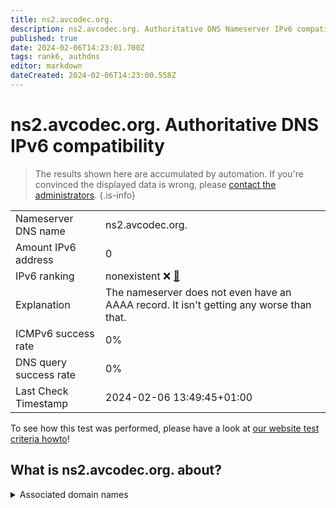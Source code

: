 ```yaml
---
title: ns2.avcodec.org.
description: ns2.avcodec.org. Authoritative DNS Nameserver IPv6 compatibility
published: true
date: 2024-02-06T14:23:01.700Z
tags: rank6, authdns
editor: markdown
dateCreated: 2024-02-06T14:23:00.558Z
---
```


# ns2.avcodec.org. Authoritative DNS IPv6 compatibility

> The results shown here are accumulated by automation. If you're convinced the displayed data is wrong, please [contact the administrators](/howto/chat). 
{.is-info}




|   |   |
| - | - |
| Nameserver DNS name | ns2.avcodec.org.
| Amount IPv6 address | 0
| IPv6 ranking | nonexistent :x: [🔗](/howto/ranking) |
| Explanation | The nameserver does not even have an AAAA record. It isn't getting any worse than that. |
| ICMPv6 success rate | 0%|
| DNS query success rate | 0% |
| Last Check Timestamp | 2024-02-06 13:49:45+01:00 |

To see how this test was performed, please have a look at [our website test criteria howto](/howto/testcriteria/authdns)!


## What is ns2.avcodec.org. about?






<details>
<summary>Associated domain names</summary>

ffmpeg.org

</details>
